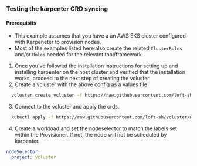 ### Testing the karpenter CRD syncing

#### Prerequisits
* This example assumes that you have a an AWS EKS cluster configured with Karpeneter to provision nodes.
* Most of the examples listed here also create the related `ClusterRoles` and/or `Roles` needed for the relevant tool/framework.

1. Once you've followed the installation instructions for setting up and installing karpenter on the host cluster and verified that the installation works, proceed to the next step of creating the vcluster
2. Create a vcluster with the above config as a values file
  ```sh
    vcluster create vcluster -f https://raw.githubusercontent.com/loft-sh/vcluster/main/generic-sync-examples/karpenter/config.yaml
  ```
3. Connect to the vcluster and apply the crds. 
  ```sh
    kubectl apply -f https://raw.githubusercontent.com/loft-sh/vcluster/main/generic-sync-examples/karpenter/karpenterCrds/provisioner-node.yaml
  ```
4. Create a workload and set the nodeselector to match the labels set within the Provisioner. If not, the node will not be scheduled by karpenter. 
  ```yaml
  nodeSelector:
    project: vcluster
  ```